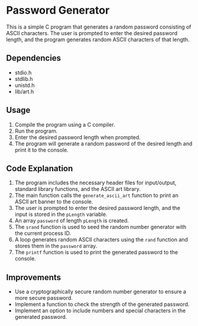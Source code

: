 # Password Generator

This is a simple C program that generates a random password consisting of ASCII characters. The user is prompted to enter the desired password length, and the program generates random ASCII characters of that length.

## Dependencies

- stdio.h
- stdlib.h
- unistd.h
- lib/art.h

## Usage

1. Compile the program using a C compiler.
2. Run the program.
3. Enter the desired password length when prompted.
4. The program will generate a random password of the desired length and print it to the console.

## Code Explanation

1. The program includes the necessary header files for input/output, standard library functions, and the ASCII art library.
2. The main function calls the `generate_ascii_art` function to print an ASCII art banner to the console.
3. The user is prompted to enter the desired password length, and the input is stored in the `pLength` variable.
4. An array `password` of length `pLength` is created.
5. The `srand` function is used to seed the random number generator with the current process ID.
6. A loop generates random ASCII characters using the `rand` function and stores them in the `password` array.
7. The `printf` function is used to print the generated password to the console.

## Improvements

- Use a cryptographically secure random number generator to ensure a more secure password.
- Implement a function to check the strength of the generated password.
- Implement an option to include numbers and special characters in the generated password.
